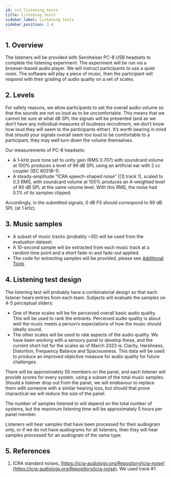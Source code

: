 ```yaml
---
id: cc1_listening_tests
title: Listening tests
sidebar_label: Listening tests
sidebar_position: 3.4
---
```


## 1. Overview

The listeners will be provided with Sennheiser PC-8 USB headsets to complete the listening experiment. The experiment will be run via a browser-based audio player. We will instruct participants to use a quiet room. The software will play a piece of music, then the participant will respond with their grading of audio quality on a set of scales.
 
## 2. Levels

For safety reasons, we allow participants to set the overall audio volume so that the sounds are not so loud as to be uncomfortable. This means that we cannot be sure at what dB SPL the signals will be presented (and as we don’t have any individual measures of loudness recruitment, we don’t know how loud they will seem to the participants either). It’s worth bearing in mind that should your signals overall seem too loud to be comfortable to a participant, they may well turn down the volume themselves.
 
Our measurements of PC-8 headsets: 

* A 1-kHz pure tone set to unity gain (RMS 0.707) with soundcard volume at 100% produces a level of 99 dB SPL using an artificial ear with 2 cc coupler (IEC 60318–1).
* A steady-amplitude “ICRA speech-shaped noise” ([1] track 1), scaled to 0.3 RMS, with soundcard volume at 100% produces an A-weighted level of 90 dB SPL at the same volume level. With this RMS, the noise had 0.1% of its samples clipped.

Accordingly, in the submitted signals, 0 dB FS should correspond to 99 dB SPL (at 1 kHz).


## 3. Music samples

- A subset of music tracks (probably ~30) will be used from the evaluation dataset.
- A 10-second sample will be extracted from each music track at a random time point and a short fade-in and fade-out applied.
- The code for extracting samples will be provided, please see [Additional Tools](../Software/cc1_additional_tools)

## 4. Listening test design

The listening test will probably have a combinatorial design so that each listener hears entries from each team. Subjects will evaluate the samples on 4-5 perceptual sliders: 

- One of these scales will be for perceived overall basic audio quality. This will be used to rank the entrants. Perceived audio quality is about well the music meets a person’s expectations of how the music should ideally sound.
- The other scales will be used to rate aspects of the audio quality. We have been working with a sensory panel to develop these, and the current short-list for the scales as of March 2023 is: Clarity, Harshness, Distortion, Frequency Balance and Spaciousness. This data will be used to produce an improved objective measure for audio quality for future challenges. 

There will be approximately 50 members on the panel, and each listener will provide scores for every system, using a subset of the total music samples. Should a listener drop out from the panel, we will endeavour to replace them with someone with a similar hearing loss, but should that prove impractical we will reduce the size of the panel.

The number of samples listened to will depend on the total number of systems, but the maximum listening time will be approximately 5 hours per panel member.

Listeners will hear samples that have been processed for their audiogram only, or if we do not have audiograms for all listeners, then they will hear samples processed for an audiogram of the same type.

## 5. References

<a name="refs"></a>

1. ICRA standard noises, [https://icra-audiology.org/Repository/icra-noise](https://icra-audiology.org/Repository/icra-noise). We used track #1.
